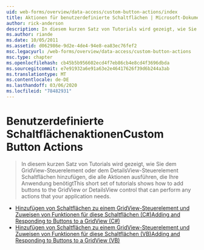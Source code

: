 ```yaml
---
uid: web-forms/overview/data-access/custom-button-actions/index
title: Aktionen für benutzerdefinierte Schaltflächen | Microsoft-Dokumentation
author: rick-anderson
description: In diesem kurzen Satz von Tutorials wird gezeigt, wie Sie dem GridView-Steuerelement oder dem DetailsView-Steuerelement Schaltflächen hinzufügen, die alle Aktionen ausführen, die Ihre Anwendung benötigt
ms.author: riande
ms.date: 10/05/2011
ms.assetid: d062986e-9d2e-4de4-94e8-ea83ec76fef2
msc.legacyurl: /web-forms/overview/data-access/custom-button-actions
msc.type: chapter
ms.openlocfilehash: cb45b5b956602ecd4f7eb86cb4e8cd4f3696dbda
ms.sourcegitcommit: e7e91932a6e91a63e2e46417626f39d6b244a3ab
ms.translationtype: MT
ms.contentlocale: de-DE
ms.lasthandoff: 03/06/2020
ms.locfileid: "78482931"
---
```

# <a name="custom-button-actions"></a><span data-ttu-id="bb37b-103">Benutzerdefinierte Schaltflächenaktionen</span><span class="sxs-lookup"><span data-stu-id="bb37b-103">Custom Button Actions</span></span>

> <span data-ttu-id="bb37b-104">In diesem kurzen Satz von Tutorials wird gezeigt, wie Sie dem GridView-Steuerelement oder dem DetailsView-Steuerelement Schaltflächen hinzufügen, die alle Aktionen ausführen, die Ihre Anwendung benötigt</span><span class="sxs-lookup"><span data-stu-id="bb37b-104">This short set of tutorials shows how to add buttons to the GridView or DetailsView control that can perform any actions that your application needs.</span></span>

- [<span data-ttu-id="bb37b-105">Hinzufügen von Schaltflächen zu einem GridView-Steuerelement und Zuweisen von Funktionen für diese Schaltflächen (C#)</span><span class="sxs-lookup"><span data-stu-id="bb37b-105">Adding and Responding to Buttons to a GridView (C#)</span></span>](adding-and-responding-to-buttons-to-a-gridview-cs.md)
- [<span data-ttu-id="bb37b-106">Hinzufügen von Schaltflächen zu einem GridView-Steuerelement und Zuweisen von Funktionen für diese Schaltflächen (VB)</span><span class="sxs-lookup"><span data-stu-id="bb37b-106">Adding and Responding to Buttons to a GridView (VB)</span></span>](adding-and-responding-to-buttons-to-a-gridview-vb.md)
